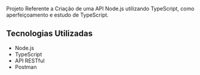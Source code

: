 Projeto Referente a Criação de uma API Node.js utilizando TypeScript, como aperfeiçoamento e estudo de TypeScript.

## Tecnologias Utilizadas

- Node.js
- TypeScript
- API RESTful
- Postman
